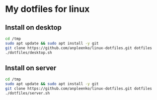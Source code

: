 # My dotfiles for linux


## Install on desktop

```bash
cd /tmp
sudo apt update && sudo apt install -y git
git clone https://github.com/anpleenko/linux-dotfiles.git dotfiles
./dotfiles/desktop.sh
```

## Install on server

```bash
cd /tmp
sudo apt update && sudo apt install -y git
git clone https://github.com/anpleenko/linux-dotfiles.git dotfiles
./dotfiles/server.sh
```
